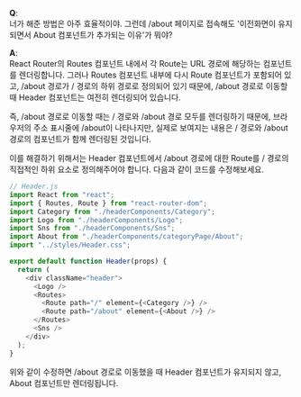 **Q**:  
너가 해준 방법은 아주 효율적이야. 그런데 /about 페이지로 접속해도 '이전화면이 유지되면서 About 컴포넌트가 추가되는 이유'가 뭐야?

**A**:  
React Router의 Routes 컴포넌트 내에서 각 Route는 URL 경로에 해당하는 컴포넌트를 렌더링합니다. 그러나 Routes 컴포넌트 내부에 다시 Route 컴포넌트가 포함되어 있고, /about 경로가 / 경로의 하위 경로로 정의되어 있기 때문에, /about 경로로 이동할 때 Header 컴포넌트는 여전히 렌더링되어 있습니다.

즉, /about 경로로 이동할 때는 / 경로와 /about 경로 모두를 렌더링하기 때문에, 브라우저의 주소 표시줄에 /about이 나타나지만, 실제로 보여지는 내용은 / 경로와 /about 경로의 컴포넌트가 함께 렌더링된 것입니다.

이를 해결하기 위해서는 Header 컴포넌트에서 /about 경로에 대한 Route를 / 경로의 직접적인 하위 요소로 정의해주어야 합니다. 다음과 같이 코드를 수정해보세요.

```js
// Header.js
import React from "react";
import { Routes, Route } from "react-router-dom";
import Category from "./headerComponents/Category";
import Logo from "./headerComponents/Logo";
import Sns from "./headerComponents/Sns";
import About from "./headerComponents/categoryPage/About";
import "../styles/Header.css";

export default function Header(props) {
  return (
    <div className="header">
      <Logo />
      <Routes>
        <Route path="/" element={<Category />} />
        <Route path="/about" element={<About />} />
      </Routes>
      <Sns />
    </div>
  );
}
```

위와 같이 수정하면 /about 경로로 이동했을 때 Header 컴포넌트가 유지되지 않고, About 컴포넌트만 렌더링됩니다.
